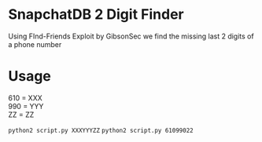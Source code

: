 SnapchatDB 2 Digit Finder
================

Using FInd-Friends Exploit by GibsonSec we find the missing last 2 digits of a phone number


Usage
=====

610 = XXX <br/>
990 = YYY <br/>
ZZ  = ZZ <br/>

`python2 script.py XXXYYYZZ`
`python2 script.py 61099022`